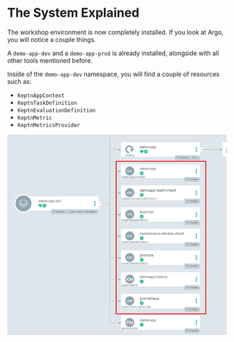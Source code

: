 # The System Explained

The workshop environment is now completely installed. If you look at Argo, you will notice a couple things.

A `demo-app-dev` and a `demo-app-prod` is already installed, alongside with all other tools mentioned before.

Inside of the `demo-app-dev` namespace, you will find a couple of resources such as:

- `KeptnAppContext`
- `KeptnTaskDefinition`
- `KeptnEvaluationDefinition`
- `KeptnMetric`
- `KeptnMetricsProvider`


![Fork Repository](assets/03-demo-app-argo.png)